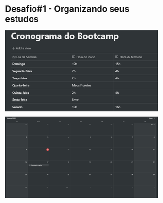 # Desafio#1 - Organizando seus estudos

![Cronograma semanal](/.github/img1.png "Cronograma semanal")

![Cronograma diário](/.github/img2.png "Cronograma diário")
